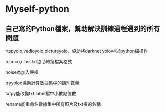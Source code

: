 # Myself-python

自己寫的Python檔案，幫助解決訓練過程遇到的所有問題  
------

rtspyolo,vedioyolo,pictureyolo，協助將darknet yolov4以python檔操作   

tococo,classtxt協助轉換檔案格式  

noise為加入聲噪  

tryyoloo協助計算數據集中的類別數量  

txtpy能改變txt label檔中小數點位數  

rename能重命名數據集中所有照片及txt檔的名稱  

